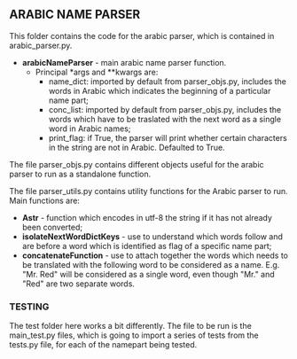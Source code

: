 ## ARABIC NAME PARSER

This folder contains the code for the arabic parser, which is contained in arabic_parser.py.

* __arabicNameParser__ - main arabic name parser function.
	*  Principal *args and **kwargs are:
		* name_dict: imported by default from parser_objs.py, includes the words in Arabic which indicates the beginning of a particular name part;
		* conc_list: imported by default from parser_objs.py, includes the words which have to be traslated with the next word as a single word in Arabic names;
		* print_flag: if True, the parser will print whether certain characters in the string are not in Arabic. Defaulted to True.

The file parser_objs.py contains different objects useful for the arabic parser to run as a standalone function.

The file parser_utils.py contains utility functions for the Arabic parser to run. Main functions are:

* __Astr__ - function which encodes in utf-8 the string if it has not already been converted;
* __isolateNextWordDictKeys__ - use to understand which words follow and are before a word which is identified as flag of a specific name part;
* __concatenateFunction__ - use to attach together the words which needs to be translated with the following word to be considered as a name. E.g. "Mr. Red" will be considered as a single word, even though "Mr." and "Red" are two separate words.


### TESTING
The test folder here works a bit differently.
The file to be run is the main_test.py files, which is going to import a series of tests from the tests.py file, for each of the namepart being tested.
